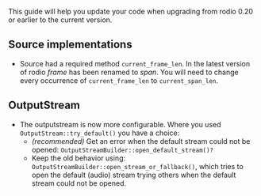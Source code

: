This guide will help you update your code when upgrading from rodio 0.20 or earlier to the current version.

## Source implementations
- Source had a required method `current_frame_len`. In the latest version of rodio *frame* has been renamed to *span*. You will need to change every occurrence of `current_frame_len` to `current_span_len`.

## OutputStream
- The outputstream is now more configurable. Where you used `OutputStream::try_default()` you have a choice:
    - *(recommended)* Get an error when the default stream could not be opened: `OutputStreamBuilder::open_default_stream()?`
    - Keep the old behavior using: `OutputStreamBuilder::open_stream_or_fallback()`, which tries to open the default (audio) stream trying others when the default stream could not be opened.
